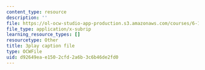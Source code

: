 ```yaml
---
content_type: resource
description: ''
file: https://ol-ocw-studio-app-production.s3.amazonaws.com/courses/6-189-multicore-programming-primer-january-iap-2007/d92649eae1502cfd2a6b3c6b46de2fd0_gIuL_WdfH74.srt
file_type: application/x-subrip
learning_resource_types: []
resourcetype: Other
title: 3play caption file
type: OCWFile
uid: d92649ea-e150-2cfd-2a6b-3c6b46de2fd0
---
```

